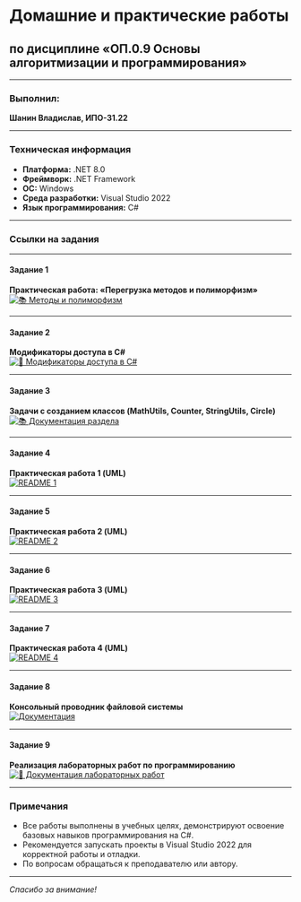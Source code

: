 # Домашние и практические работы  
## по дисциплине «ОП.0.9 Основы алгоритмизации и программирования»

---

### Выполнил:  
**Шанин Владислав, ИПО-31.22**

---

### Техническая информация

- **Платформа:** .NET 8.0  
- **Фреймворк:** .NET Framework  
- **ОС:** Windows  
- **Среда разработки:** Visual Studio 2022  
- **Язык программирования:** C#

---

### Ссылки на задания

---

#### Задание 1  
**Практическая работа: «Перегрузка методов и полиморфизм»**  
[![📚 Методы и полиморфизм](https://img.shields.io/badge/📚_Методы_и_полиморфизм-6A5ACD?style=for-the-badge&logo=book&logoColor=white)](https://github.com/vsedly/ribakoff/tree/main/ribakoff/Ленейное%20програмирование/Перегрузка%20методов%20и%20полиморфизм)

---

#### Задание 2  
**Модификаторы доступа в C#**  
[![📘 Модификаторы доступа в C#](https://img.shields.io/badge/📘_Модификаторы_доступа_в_C%23-4285F4?style=for-the-badge&logo=book&logoColor=white)](https://github.com/vsedly/ribakoff/tree/main/ribakoff/%D0%9B%D0%B5%D0%BD%D0%B5%D0%B9%D0%BD%D0%BE%D0%B5%20%D0%BF%D1%80%D0%BE%D0%B3%D1%80%D0%B0%D0%BC%D0%B8%D1%80%D0%BE%D0%B2%D0%B0%D0%BD%D0%B8%D0%B5/%D0%9C%D0%BE%D0%B4%D0%B8%D1%84%D0%B8%D0%BA%D0%B0%D1%82%D0%BE%D1%80%D1%8B%20%D0%B4%D0%BE%D1%81%D1%82%D1%83%D0%BF%D0%B0%20%D0%B2%20C%23)

---

#### Задание 3  
**Задачи с созданием классов (MathUtils, Counter, StringUtils, Circle)**  
[![📚 Документация раздела](https://img.shields.io/badge/📚_Задачи-6A5ACD?style=for-the-badge&logo=bookstack&logoColor=white)](https://github.com/vsedly/ribakoff/tree/main/ribakoff/%D0%9B%D0%B5%D0%BD%D0%B5%D0%B9%D0%BD%D0%BE%D0%B5%20%D0%BF%D1%80%D0%BE%D0%B3%D1%80%D0%B0%D0%BC%D0%B8%D1%80%D0%BE%D0%B2%D0%B0%D0%BD%D0%B8%D0%B5/%D0%97%D0%B0%D0%B4%D0%B0%D1%87%D0%B8%20%D1%81%20%D1%81%D0%BE%D0%B7%D0%B4%D0%B0%D0%BD%D0%B8%D0%B5%D0%BC%20%D0%BA%D0%BB%D0%B0%D1%81%D1%81%D0%BE%D0%B2(MathUtils%2C%20Counter%2C%20StringUtils%2C%20Circle))

---

#### Задание 4  
**Практическая работа 1 (UML)**  
[![README 1](https://img.shields.io/badge/📘_UML_1-6A5ACD?style=for-the-badge&logo=bookstack)](https://github.com/vsedly/ribakoff/tree/main/ribakoff/ООП/Практическая%20работа%201%20UML)

---

#### Задание 5  
**Практическая работа 2 (UML)**  
[![README 2](https://img.shields.io/badge/📘_UML_2-3F51B5?style=for-the-badge&logo=bookstack)](https://github.com/vsedly/ribakoff/tree/main/ribakoff/ООП/Практическая%20работа%202%20UML)

---

#### Задание 6  
**Практическая работа 3 (UML)**  
[![README 3](https://img.shields.io/badge/📘_UML_3-9C27B0?style=for-the-badge&logo=bookstack)](https://github.com/vsedly/ribakoff/tree/main/ribakoff/ООП/Практическая%20работа%203%20UML)

---

#### Задание 7  
**Практическая работа 4 (UML)**  
[![README 4](https://img.shields.io/badge/📘_UML_4-FF9800?style=for-the-badge&logo=bookstack)](https://github.com/vsedly/ribakoff/tree/main/ribakoff/ООП/Практическая%20работа%204%20UML)

---

#### Задание 8  
**Консольный проводник файловой системы**  
[![Документация](https://img.shields.io/badge/📚_Консольный_проводник-6A5ACD?style=for-the-badge&logo=bookstack&logoColor=white)](https://github.com/vsedly/ribakoff/tree/main/ribakoff/%D0%9E%D0%9E%D0%9F/%D0%9A%D0%BE%D0%BD%D1%81%D0%BE%D0%BB%D1%8C%D0%BD%D1%8B%D0%B9%20%D0%BF%D1%80%D0%BE%D0%B2%D0%BE%D0%B4%D0%BD%D0%B8%D0%BA%20%D1%84%D0%B0%D0%B9%D0%BB%D0%BE%D0%B2%D0%BE%D0%B9%20%D1%81%D0%B8%D1%81%D1%82%D0%B5%D0%BC%D1%8B)

---

#### Задание 9  
**Реализация лабораторных работ по программированию**  
[![📘 Документация лабораторных работ](https://img.shields.io/badge/📘_Лабораторные_работы-6A5ACD?style=for-the-badge&logo=bookstack&logoColor=white)](https://github.com/vsedly/ribakoff/tree/main/ribakoff/Windows%20Form)

---

### Примечания

- Все работы выполнены в учебных целях, демонстрируют освоение базовых навыков программирования на C#.  
- Рекомендуется запускать проекты в Visual Studio 2022 для корректной работы и отладки.  
- По вопросам обращаться к преподавателю или автору.

---

_Спасибо за внимание!_

